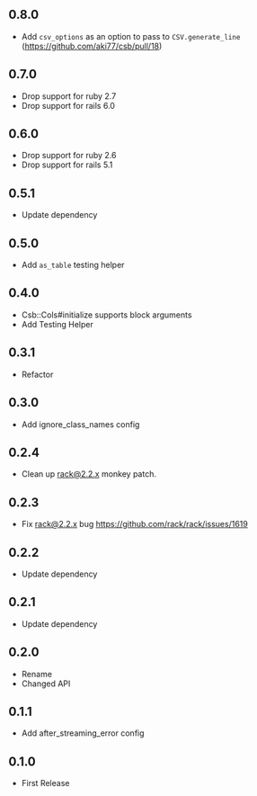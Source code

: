 ## 0.8.0

- Add `csv_options` as an option to pass to `CSV.generate_line` (https://github.com/aki77/csb/pull/18)

## 0.7.0

- Drop support for ruby 2.7
- Drop support for rails 6.0

## 0.6.0

- Drop support for ruby 2.6
- Drop support for rails 5.1

## 0.5.1

- Update dependency

## 0.5.0

- Add `as_table` testing helper

## 0.4.0

- Csb::Cols#initialize supports block arguments
- Add Testing Helper

## 0.3.1

- Refactor

## 0.3.0

- Add ignore_class_names config

## 0.2.4

- Clean up rack@2.2.x monkey patch.

## 0.2.3

- Fix rack@2.2.x bug https://github.com/rack/rack/issues/1619

## 0.2.2

- Update dependency

## 0.2.1

- Update dependency

## 0.2.0

- Rename
- Changed API

## 0.1.1

- Add after_streaming_error config

## 0.1.0

- First Release
